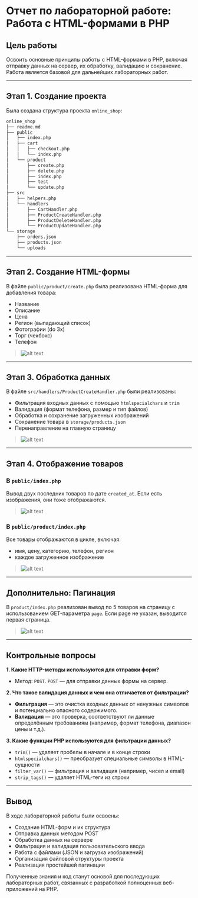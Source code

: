 # Отчет по лабораторной работе: Работа с HTML-формами в PHP

## Цель работы

Освоить основные принципы работы с HTML-формами в PHP, включая отправку данных на сервер, их обработку, валидацию и сохранение. Работа является базовой для дальнейших лабораторных работ.

---

## Этап 1. Создание проекта

Была создана структура проекта `online_shop`:

```bash
online_shop
├── readme.md
├── public
│   ├── index.php
│   ├── cart
│   │   ├── checkout.php
│   │   └── index.php
│   └── product
│       ├── create.php
│       ├── delete.php
│       ├── index.php
│       ├── test
│       └── update.php
├── src
│   ├── helpers.php
│   └── handlers
│       ├── CartHandler.php
│       ├── ProductCreateHandler.php
│       ├── ProductDeleteHandler.php
│       └── ProductUpdateHandler.php
└── storage
    ├── orders.json
    ├── products.json
    └── uploads
```

---

## Этап 2. Создание HTML-формы

В файле `public/product/create.php` была реализована HTML-форма для добавления товара:

- Название
- Описание
- Цена
- Регион (выпадающий список)
- Фотографии (do 3x)
- Торг (чекбокс)
- Телефон

> ![alt text]({048540C8-5410-4665-B0F0-C823AA021682}.png)

---

## Этап 3. Обработка данных

В файле `src/handlers/ProductCreateHandler.php` были реализованы:

- Фильтрация входных данных с помощью `htmlspecialchars` и `trim`
- Валидация (формат телефона, размер и тип файлов)
- Обработка и сохранение загруженных изображений
- Сохранение товара в `storage/products.json`
- Перенаправление на главную страницу

> ![alt text]({BD40528D-B404-4585-8FC5-2D23F9CA312D}.png)

---

## Этап 4. Отображение товаров

### В `public/index.php`

Вывод двух последних товаров по дате `created_at`. Если есть изображения, они тоже отображаются.

> ![alt text]({7570A5B9-57CF-4455-BBFC-A8F699BFD0F0}.png)

### В `public/product/index.php`

Все товары отображаются в цикле, включая:
- имя, цену, категорию, телефон, регион
- каждое загруженное изображение

> ![alt text]({97F2E061-F2E6-4955-969C-70FC2A7A5550}.png)

---

## Дополнительно: Пагинация

В `product/index.php` реализован вывод по 5 товаров на страницу с использованием GET-параметра `page`. Если page не указан, выводится первая страница.

> ![alt text](image.png)

---

## Контрольные вопросы

**1. Какие HTTP-методы используются для отправки форм?**
- Метод: `POST`. `POST` — для отправки данных формы на сервер.

**2. Что такое валидация данных и чем она отличается от фильтрации?**
- **Фильтрация** — это очистка входных данных от ненужных символов и потенциально опасного содержимого.
- **Валидация** — это проверка, соответствуют ли данные определённым требованиям (например, формат телефона, диапазон цены и т.д.).

**3. Какие функции PHP используются для фильтрации данных?**
- `trim()` — удаляет пробелы в начале и в конце строки
- `htmlspecialchars()` — преобразует специальные символы в HTML-сущности
- `filter_var()` — фильтрация и валидация (например, чисел и email)
- `strip_tags()` — удаляет HTML-теги из строки

---

## Вывод

В ходе лабораторной работы были освоены:
- Создание HTML-форм и их структура
- Отправка данных методом POST
- Обработка данных на сервере
- Фильтрация и валидация пользовательского ввода
- Работа с файлами (JSON и загрузка изображений)
- Организация файловой структуры проекта
- Реализация простейшей пагинации

Полученные знания и код станут основой для последующих лабораторных работ, связанных с разработкой полноценных веб-приложений на PHP.



